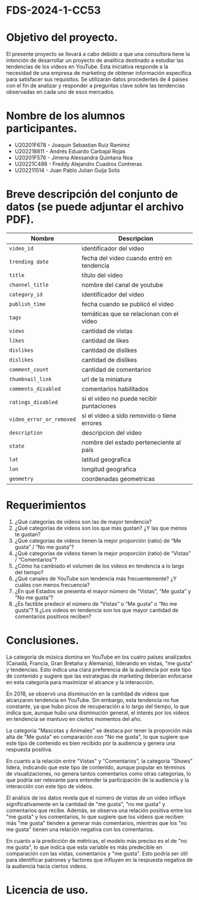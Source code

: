 # FDS-2024-1-CC53
# Objetivo del proyecto.
El presente proyecto se llevará a cabo debido a que una consultora tiene la intención de desarrollar un proyecto de analítica destinado a estudiar las tendencias de los videos en YouTube. Esta iniciativa responde a la necesidad de una empresa de marketing de obtener información específica para satisfacer sus requisitos. Se utilizarán datos procedentes de 4 países con el fin de analizar y responder a preguntas clave sobre las tendencias observadas en cada uno de esos mercados.

# Nombre de los alumnos participantes.
* U20201F678 - Joaquin Sebastian Ruiz Ramirez
* U202218811 - Andrés Eduardo Carbajal Rojas
* U20201F576 - Jimena Alexsandra Quintana Noa
* U20221C488 - Freddy Alejandro Cuadros Contreras
* U202211514 - Juan Pablo Julian Guija Solis

# Breve descripción del conjunto de datos (se puede adjuntar el archivo PDF).
| **Nombre**|**Descripcion**|
|-----------|---------------|
| `video_id`         | identificador del video      |
| `trending date`    | fecha del video cuando entró en tendencia |
| `title`            | título del video             |
| `channel_title`    | nombre del canal de youtube  |
| `category_id`      | identificador del video      |
| `publish_time`     | fecha cuando se publicó el video |
| `tags`             | temáticas que se relacionan con el video |
| `views`            | cantidad de vistas           |
| `likes`            | cantidad de likes            |
| `dislikes`         | cantidad de dislikes         |
|`dislikes`|cantidad de dislikes|
|`comment_count`|cantidad de comentarios|
|`thumbnail_link`|	url de la miniatura|
|`comments_disabled`	|comentarios habilitados|
|`ratings_disabled`|	si el video no puede recibir puntaciones|
|`video_error_or_removed`|	si el video a sido removido o tiene errores|
|`description`|	descripcion del video|
|`state`	| nombre del estado perteneciente al país|
|`lat`|	latitud geografica|
|`lon`|	longitud geografica|
|`geometry`|coordenadas geometricas|
# Requerimientos
1.	¿Qué categorías de videos son las de mayor tendencia?
2.	¿Qué categorías de videos son los que más gustan? ¿Y las que menos te gustan?
3.	¿Qué categorías de videos tienen la mejor proporción (ratio) de “Me gusta” / “No me gusta”?
4.	¿Qué categorías de videos tienen la mejor proporción (ratio) de “Vistas” / “Comentarios”?
5.	¿Cómo ha cambiado el volumen de los videos en tendencia a lo largo del tiempo?
6.	¿Qué canales de YouTube son tendencia más frecuentemente? ¿Y cuáles con menos frecuencia?
7.	¿En qué Estados se presenta el mayor número de “Vistas”, “Me gusta” y “No me gusta”?
8.	¿Es factible predecir el número de “Vistas” o “Me gusta” o “No me gusta”?
9.¿Los videos en tendencia son los que mayor cantidad de comentarios positivos reciben?
# Conclusiones.
La categoría de música domina en YouTube en los cuatro países analizados (Canadá, Francia, Gran Bretaña y Alemania), liderando en vistas, "me gusta" y tendencias. Esto indica una clara preferencia de la audiencia por este tipo de contenido y sugiere que las estrategias de marketing deberían enfocarse en esta categoría para maximizar el alcance y la interacción.

En 2018, se observó una disminución en la cantidad de videos que alcanzaron tendencia en YouTube. Sin embargo, esta tendencia no fue constante, ya que hubo picos de recuperación a lo largo del tiempo, lo que indica que, aunque hubo una disminución general, el interés por los videos en tendencia se mantuvo en ciertos momentos del año.

La categoría "Mascotas y Animales" se destaca por tener la proporción más alta de "Me gusta" en comparación con "No me gusta", lo que sugiere que este tipo de contenido es bien recibido por la audiencia y genera una respuesta positiva.

En cuanto a la relación entre "Vistas" y "Comentarios", la categoría "Shows" lidera, indicando que este tipo de contenido, aunque popular en términos de visualizaciones, no genera tantos comentarios como otras categorías, lo que podría ser relevante para entender la participación de la audiencia y la interacción con este tipo de videos.

El análisis de los datos revela que el número de vistas de un video influye significativamente en la cantidad de "me gusta", "no me gusta" y comentarios que recibe. Además, se observa una relación positiva entre los "me gusta" y los comentarios, lo que sugiere que los videos que reciben más "me gusta" tienden a generar más comentarios, mientras que los "no me gusta" tienen una relación negativa con los comentarios.

En cuanto a la predicción de métricas, el modelo más preciso es el de "no me gusta", lo que indica que esta variable es más predecible en comparación con las vistas, comentarios y "me gusta". Esto podría ser útil para identificar patrones y factores que influyen en la respuesta negativa de la audiencia hacia ciertos videos.


# Licencia de uso.
